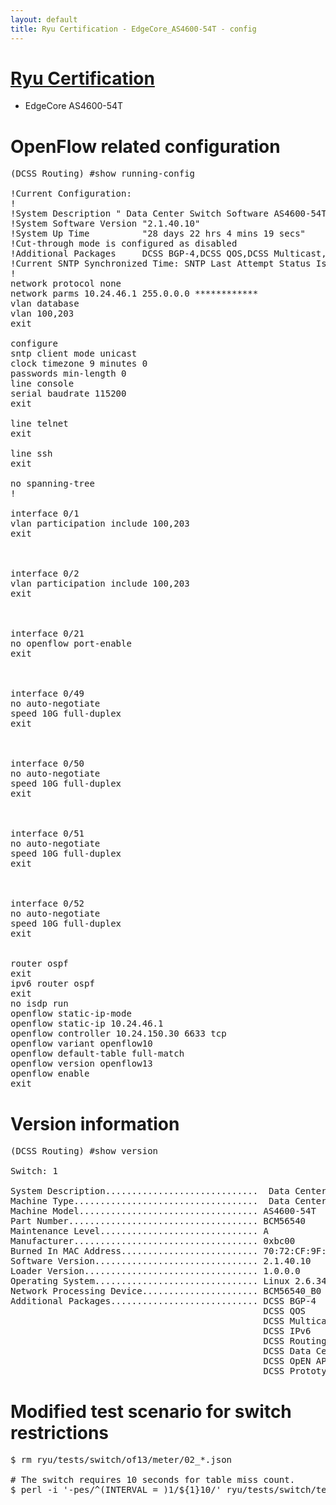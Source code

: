 ```yaml
---
layout: default
title: Ryu Certification - EdgeCore_AS4600-54T - config
---
```

# [Ryu Certification](https://ryu-sdn.org/certification.html)
* EdgeCore AS4600-54T

# OpenFlow related configuration
<pre>
(DCSS Routing) #show running-config

!Current Configuration:
!
!System Description " Data Center Switch Software AS4600-54T, 48x1Gb, 4x10Gb, 2x40Gb, 2.1.40.10, Linux 2.6.34.6"
!System Software Version "2.1.40.10"
!System Up Time          "28 days 22 hrs 4 mins 19 secs"
!Cut-through mode is configured as disabled
!Additional Packages     DCSS BGP-4,DCSS QOS,DCSS Multicast,DCSS IPv6,DCSS Routing,DCSS Data Center
!Current SNTP Synchronized Time: SNTP Last Attempt Status Is Not Successful
!
network protocol none
network parms 10.24.46.1 255.0.0.0 ************
vlan database
vlan 100,203
exit

configure
sntp client mode unicast
clock timezone 9 minutes 0
passwords min-length 0
line console
serial baudrate 115200
exit

line telnet
exit

line ssh
exit

no spanning-tree
!

interface 0/1
vlan participation include 100,203
exit



interface 0/2
vlan participation include 100,203
exit



interface 0/21
no openflow port-enable
exit



interface 0/49
no auto-negotiate
speed 10G full-duplex
exit



interface 0/50
no auto-negotiate
speed 10G full-duplex
exit



interface 0/51
no auto-negotiate
speed 10G full-duplex
exit



interface 0/52
no auto-negotiate
speed 10G full-duplex
exit


router ospf
exit
ipv6 router ospf
exit
no isdp run
openflow static-ip-mode
openflow static-ip 10.24.46.1
openflow controller 10.24.150.30 6633 tcp
openflow variant openflow10
openflow default-table full-match
openflow version openflow13
openflow enable
exit
</pre>

# Version information
<pre>
(DCSS Routing) #show version

Switch: 1

System Description.............................  Data Center Switch Software AS4600-54T, 48x1Gb, 4x10Gb, 2x40Gb, 2.1.40.10, Linux 2.6.34.6
Machine Type...................................  Data Center Switch Software AS4600-54T, 48x1Gb, 4x10Gb, 2x40Gb
Machine Model.................................. AS4600-54T
Part Number.................................... BCM56540
Maintenance Level.............................. A
Manufacturer................................... 0xbc00
Burned In MAC Address.......................... 70:72:CF:9F:76:1E
Software Version............................... 2.1.40.10
Loader Version................................. 1.0.0.0
Operating System............................... Linux 2.6.34.6
Network Processing Device...................... BCM56540_B0
Additional Packages............................ DCSS BGP-4
                                                DCSS QOS
                                                DCSS Multicast
                                                DCSS IPv6
                                                DCSS Routing
                                                DCSS Data Center
                                                DCSS OpEN API
                                                DCSS Prototype Open API
</pre>

# Modified test scenario for switch restrictions
<pre>
$ rm ryu/tests/switch/of13/meter/02_*.json

# The switch requires 10 seconds for table miss count.
$ perl -i '-pes/^(INTERVAL = )1/${1}10/' ryu/tests/switch/tester.py
</pre>
